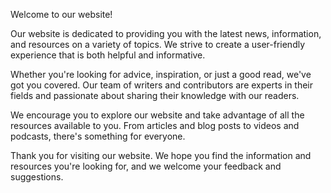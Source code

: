 Welcome to our website!

Our website is dedicated to providing you with the latest news, information, and resources on a variety of topics. We strive to create a user-friendly experience that is both helpful and informative.

Whether you're looking for advice, inspiration, or just a good read, we've got you covered. Our team of writers and contributors are experts in their fields and passionate about sharing their knowledge with our readers.

We encourage you to explore our website and take advantage of all the resources available to you. From articles and blog posts to videos and podcasts, there's something for everyone.

Thank you for visiting our website. We hope you find the information and resources you're looking for, and we welcome your feedback and suggestions.
